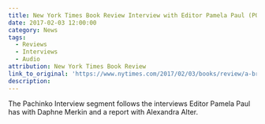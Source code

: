```yaml
---
title: New York Times Book Review Interview with Editor Pamela Paul (PODCAST)
date: 2017-02-03 12:00:00
category: News
tags:
  - Reviews
  - Interviews
  - Audio
attribution: New York Times Book Review
link_to_original: 'https://www.nytimes.com/2017/02/03/books/review/a-brave-look-at-depression.html?_r=0'
description:
---
```



The Pachinko Interview segment follows the interviews Editor Pamela Paul has with Daphne Merkin and a report with Alexandra Alter.
